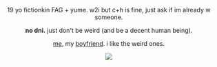 <div align="center">

19 yo fictionkin FAG + yume. w2i but c+h is fine, just ask if im already w someone.

**no dni.** just don't be weird (and be a decent human being).

[me](https://regretevator.fandom.com/wiki/Pest), my [boyfriend](https://regretevator.fandom.com/wiki/Unpleasant). i like the weird ones.

</div>

<div align="center">

  ![](https://komarev.com/ghpvc/?username=rozzychill&color=fd2f00&style=plastic&label=potential-targets)
  
</div>
